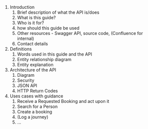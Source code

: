 1. Introduction
	1. Brief description of what the API is/does
	1. What is this guide?	
	1. Who is it for?
	1. how should this guide be used
	1. Other resources - Swagger API, source code, (Confluence for internal)
	1. Contact details
1. Definitions
	1. Words used in this guide and the API
	1. Entity relationship diagram
	1. Entity explanation
1. Architecture of the API
	1. Diagram
	1. Security
	1. JSON API
	1. HTTP Return Codes
1. Uses cases with guidance
	1. Receive a Requested Booking and act upon it
	1. Search for a Person
	1. Create a booking
	1. (Log a journey)
	1. ...
	
